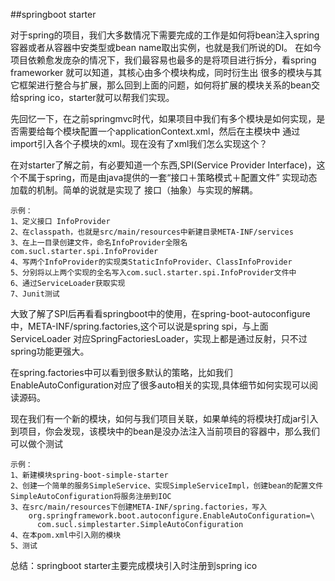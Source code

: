 ##springboot starter

对于spring的项目，我们大多数情况下需要完成的工作是如何将bean注入spring容器或者从容器中安类型或bean name取出实例，也就是我们所说的DI。
在如今项目依赖愈发庞杂的情况下，我们最容易也最多的是将项目进行拆分，看spring frameworker 就可以知道，其核心由多个模块构成，同时衍生出
很多的模块与其它框架进行整合与扩展，那么回到上面的问题，如何将扩展的模块关系的bean交给spring ico，starter就可以帮我们实现。

先回忆一下，在之前springmvc时代，如果项目中我们有多个模块是如何实现，是否需要给每个模块配置一个applicationContext.xml，然后在主模块中
通过import引入各个子模块的xml。现在没有了xml我们怎么实现这个？

在对starter了解之前，有必要知道一个东西,SPI(Service Provider Interface)，这个不属于spring，而是由java提供的一套“接口＋策略模式＋配置文件”
实现动态加载的机制。简单的说就是实现了 接口（抽象）与实现的解耦。

    示例：
    1、定义接口 InfoProvider
    2、在classpath，也就是src/main/resources中新建目录META-INF/services
    3、在上一目录创建文件，命名InfoProvider全限名 com.sucl.starter.spi.InfoProvider
    4、写两个InfoProvider的实现类StaticInfoProvider、ClassInfoProvider
    5、分别将以上两个实现的全名写入com.sucl.starter.spi.InfoProvider文件中
    6、通过ServiceLoader获取实现
    7、Junit测试
    
大致了解了SPI后再看看springboot中的使用，在spring-boot-autoconfigure中，META-INF/spring.factories,这个可以说是spring spi，与上面ServiceLoader
对应SpringFactoriesLoader，实现上都是通过反射，只不过spring功能更强大。

在spring.factories中可以看到很多默认的策略，比如我们EnableAutoConfiguration对应了很多auto相关的实现,具体细节如何实现可以阅读源码。

现在我们有一个新的模块，如何与我们项目关联，如果单纯的将模块打成jar引入到项目，你会发现，该模块中的bean是没办法注入当前项目的容器中，那么我们可以做个测试

    示例：
    1、新建模块spring-boot-simple-starter
    2、创建一个简单的服务SimpleService、实现SimpleServiceImpl，创建bean的配置文件SimpleAutoConfiguration将服务注册到IOC
    3、在src/main/resources下创建META-INF/spring.factories，写入
        org.springframework.boot.autoconfigure.EnableAutoConfiguration=\
          com.sucl.simplestarter.SimpleAutoConfiguration
    4、在本pom.xml中引入刚的模块
    5、测试
    
总结：springboot starter主要完成模块引入时注册到spring ico
    